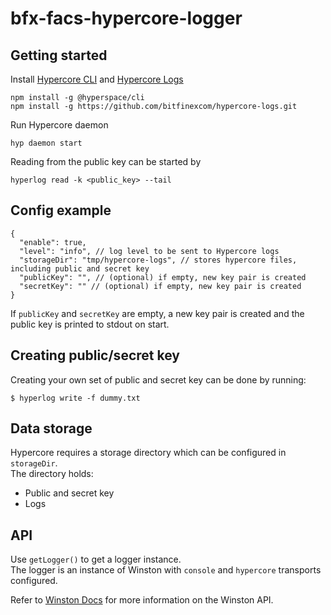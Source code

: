 # bfx-facs-hypercore-logger

## Getting started
Install [Hypercore CLI](https://hypercore-protocol.org/) and [Hypercore Logs](https://github.com/bitfinexcom/hypercore-logs)
```
npm install -g @hyperspace/cli 
npm install -g https://github.com/bitfinexcom/hypercore-logs.git
```

Run Hypercore daemon
```
hyp daemon start
```

Reading from the public key can be started by
```
hyperlog read -k <public_key> --tail
```

## Config example
```
{
  "enable": true,
  "level": "info", // log level to be sent to Hypercore logs
  "storageDir": "tmp/hypercore-logs", // stores hypercore files, including public and secret key
  "publicKey": "", // (optional) if empty, new key pair is created
  "secretKey": "" // (optional) if empty, new key pair is created
}
```

If `publicKey` and `secretKey` are empty, a new key pair is created and the public key is printed to stdout on start.


## Creating public/secret key
Creating your own set of public and secret key can be done by running:
```
$ hyperlog write -f dummy.txt
```

## Data storage
Hypercore requires a storage directory which can be configured in  `storageDir`.  
The directory holds:
- Public and secret key
- Logs

## API
Use `getLogger()` to get a logger instance.  
The logger is an instance of Winston with `console` and `hypercore` transports configured.

Refer to [Winston Docs](https://github.com/winstonjs/winston#readme) for more information on the Winston API.
